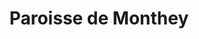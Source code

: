 ---
title: Paroisse de Monthey
name: Monthey
site: https://monthey.erev.ch/
territoire:
    - Champéry
    - Collombey-Muraz
    - Massongex
    - Monthey
    - Troistorrents
    - Val-d'Illiez
NPA:
    - 1868
    - 1869
    - 1872
    - 1873
    - 1874
    - 1875
    - 1893
meta:
    - Barme
    - Champoussin
    - Chemex
    - Chenarlier
    - Collombey
    - Collombey-le-Grand
    - Croix-du-Nant
    - Daviaz
    - Illarsaz
    - Les Crosets
    - Les Giettes
    - Les Ilettes
    - Les Neyres
    - Morgins
    - Muraz
    - Planachaux
    - Propéraz
    - Vers-Ensier
---